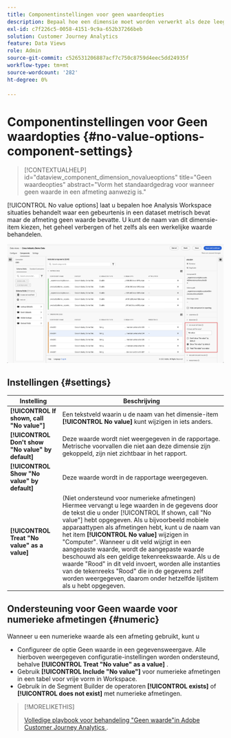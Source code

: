 ```yaml
---
title: Componentinstellingen voor geen waardeopties
description: Bepaal hoe een dimensie moet worden verwerkt als deze leeg is.
exl-id: c7f226c5-0058-4151-9c9a-652b37266beb
solution: Customer Journey Analytics
feature: Data Views
role: Admin
source-git-commit: c526531206887acf7c750c8759d4eec5dd24935f
workflow-type: tm+mt
source-wordcount: '282'
ht-degree: 0%

---
```


# Componentinstellingen voor Geen waardopties {#no-value-options-component-settings}

<!-- markdownlint-disable MD034 -->

>[!CONTEXTUALHELP]
>id="dataview_component_dimension_novalueoptions"
>title="Geen waardeopties"
>abstract="Vorm het standaardgedrag voor wanneer geen waarde in een afmeting aanwezig is."

<!-- markdownlint-enable MD034 -->


[!UICONTROL No value options] laat u bepalen hoe Analysis Workspace situaties behandelt waar een gebeurtenis in een dataset metrisch bevat maar de afmeting geen waarde bevatte. U kunt de naam van dit dimensie-item kiezen, het geheel verbergen of het zelfs als een werkelijke waarde behandelen.

![&#x200B; Geen waardeopties &#x200B;](../assets/no-value-options.png)

## Instellingen {#settings}

| Instelling | Beschrijving |
| --- | --- |
| **[!UICONTROL If shown, call "No value"]** | Een tekstveld waarin u de naam van het dimensie-item **[!UICONTROL No value]** kunt wijzigen in iets anders. |
| **[!UICONTROL Don't show "No value" by default]** | Deze waarde wordt niet weergegeven in de rapportage. Metrische voorvallen die niet aan deze dimensie zijn gekoppeld, zijn niet zichtbaar in het rapport. |
| **[!UICONTROL Show "No value" by default]** | Deze waarde wordt in de rapportage weergegeven. |
| **[!UICONTROL Treat "No value" as a value]** | (Niet ondersteund voor numerieke afmetingen) Hiermee vervangt u lege waarden in de gegevens door de tekst die u onder [!UICONTROL If shown, call "No value"] hebt opgegeven. Als u bijvoorbeeld mobiele apparaattypen als afmetingen hebt, kunt u de naam van het item **[!UICONTROL No value]** wijzigen in &quot;Computer&quot;. Wanneer u dit veld wijzigt in een aangepaste waarde, wordt de aangepaste waarde beschouwd als een geldige tekenreekswaarde. Als u de waarde &quot;Rood&quot; in dit veld invoert, worden alle instanties van de tekenreeks &quot;Rood&quot; die in de gegevens zelf worden weergegeven, daarom onder hetzelfde lijstitem als u hebt opgegeven. |

## Ondersteuning voor Geen waarde voor numerieke afmetingen {#numeric}

Wanneer u een numerieke waarde als een afmeting gebruikt, kunt u

* Configureer de optie Geen waarde in een gegevensweergave. Alle hierboven weergegeven configuratie-instellingen worden ondersteund, behalve **[!UICONTROL Treat "No value" as a value]** .
* Gebruik **[!UICONTROL Include "No value"]** voor numerieke afmetingen in een tabel voor vrije vorm in Workspace.
* Gebruik in de Segment Builder de operatoren **[!UICONTROL exists]** of **[!UICONTROL does not exist]** met numerieke afmetingen.


>[!MORELIKETHIS]
>
>[&#x200B; Volledige playbook voor behandeling &quot;Geen waarde&quot;in Adobe Customer Journey Analytics &#x200B;](https://experienceleaguecommunities.adobe.com/t5/adobe-analytics-blogs/the-complete-playbook-for-handling-no-value-in-adobe-cja/ba-p/756696#M598).


